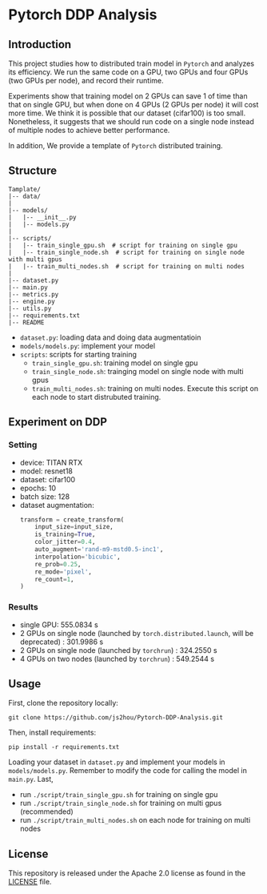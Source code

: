 # Pytorch DDP Analysis

## Introduction

This project studies how to distributed train model in `Pytorch` and analyzes its efficiency. We run the same code on a GPU, two GPUs and four GPUs (two GPUs per node), and record their runtime. 

Experiments show that training model on 2 GPUs can save 1 of time than that on single GPU, but when done on 4 GPUs (2 GPUs per node) it will cost more time. We think it is possible that our dataset (cifar100) is too small. Nonetheless, it suggests that we should run code on a single node instead of multiple nodes to achieve better performance.

In addition, We provide a template of `Pytorch` distributed training.

## Structure

```
Tamplate/
|-- data/
|
|-- models/
|   |-- __init__.py
|   |-- models.py
|
|-- scripts/
|   |-- train_single_gpu.sh  # script for training on single gpu
|   |-- train_single_node.sh  # script for training on single node with multi gpus
|   |-- train_multi_nodes.sh  # script for training on multi nodes
|
|-- dataset.py
|-- main.py
|-- metrics.py
|-- engine.py
|-- utils.py
|-- requirements.txt
|-- README
```

- `dataset.py`: loading data and doing data augmentatioin
- `models/models.py`: implement your model 
- `scripts`: scripts for starting training
    - `train_single_gpu.sh`: training model on single gpu
    - `train_single_node.sh`: trainging model on single node with multi gpus
    -  `train_multi_nodes.sh`: training on multi nodes. Execute this script on each node to start distrubuted training.

## Experiment on DDP

### Setting

- device: TITAN RTX
- model: resnet18
- dataset: cifar100
- epochs: 10
- batch size: 128
- dataset augmentation:
    ```python
    transform = create_transform(
        input_size=input_size,
        is_training=True,
        color_jitter=0.4,
        auto_augment='rand-m9-mstd0.5-inc1',
        interpolation='bicubic',
        re_prob=0.25,
        re_mode='pixel',
        re_count=1,
    )
    ```

### Results

- single GPU: 555.0834 s
- 2 GPUs on single node (launched by `torch.distributed.launch`, will be deprecated) : 301.9986 s
- 2 GPUs on single node (launched by `torchrun`) : 324.2550 s
- 4 GPUs on two nodes (launched by `torchrun`) : 549.2544 s

## Usage

First, clone the repository locally:
```
git clone https://github.com/js2hou/Pytorch-DDP-Analysis.git
```
Then, install requirements:
```
pip install -r requirements.txt
```
Loading your dataset in `dataset.py` and implement your models in `models/models.py`.  Remember to modify the code for calling the model in `main.py`. Last, 

- run `./script/train_single_gpu.sh` for training on single gpu
- run `./script/train_single_node.sh` for training on multi gpus (recommended)
- run `./script/train_multi_nodes.sh` on each node for training on multi nodes


## License

This repository is released under the Apache 2.0 license as found in the [LICENSE](LICENSE) file.
